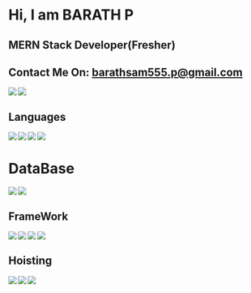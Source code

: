 # Hi, I am BARATH P
## MERN Stack Developer(Fresher)
## Contact Me On: barathsam555.p@gmail.com

<img align="left" src="https://github-readme-stats.vercel.app/api?username=Barathsam&show_icons=true&theme=radical"/>
<img  src="https://github-readme-stats.vercel.app/api/top-langs/?username=Barathsam&layout=compact"/><br>

## Languages
<img align="left" src="https://img.shields.io/badge/javascript-%23323330.svg?style=for-the-badge&logo=javascript&logoColor=%23F7DF1E"/>
<img align="left" src="https://img.shields.io/badge/c-%2300599C.svg?style=for-the-badge&logo=c&logoColor=white"/>
<img align="left" src="https://img.shields.io/badge/html5-%23E34F26.svg?style=for-the-badge&logo=html5&logoColor=white"/>
<img  src="https://img.shields.io/badge/css3-%231572B6.svg?style=for-the-badge&logo=css3&logoColor=white"/>

# DataBase
<img  align="left" src="https://img.shields.io/badge/mysql-%2300f.svg?style=for-the-badge&logo=mysql&logoColor=white"/>
<img   src="https://img.shields.io/badge/MongoDB-%234ea94b.svg?style=for-the-badge&logo=mongodb&logoColor=white"/>

## FrameWork
<img align="left" src="https://img.shields.io/badge/express.js-%23404d59.svg?style=for-the-badge&logo=express&logoColor=%2361DAFB"/>
<img align="left" src="https://img.shields.io/badge/bootstrap-%23563D7C.svg?style=for-the-badge&logo=bootstrap&logoColor=white"/>
<img align="left" src="https://img.shields.io/badge/node.js-6DA55F?style=for-the-badge&logo=node.js&logoColor=white"/>
<img  src="https://img.shields.io/badge/react-%2320232a.svg?style=for-the-badge&logo=react&logoColor=%2361DAFB"/>

## Hoisting
<img align="left" src="https://img.shields.io/badge/heroku-%23430098.svg?style=for-the-badge&logo=heroku&logoColor=white"/>
<img align="left" src="https://img.shields.io/badge/netlify-%23000000.svg?style=for-the-badge&logo=netlify&logoColor=#00C7B7"/>
<img align="left" src="https://img.shields.io/badge/AWS-%23FF9900.svg?style=for-the-badge&logo=amazon-aws&logoColor=white"/>
